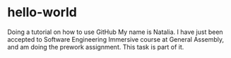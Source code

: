 # hello-world
Doing a tutorial on how to use GitHub
My name is Natalia.  I have just been accepted to Software Engineering Immersive course at General Assembly, and am doing the prework assignment.  This task is part of it.
